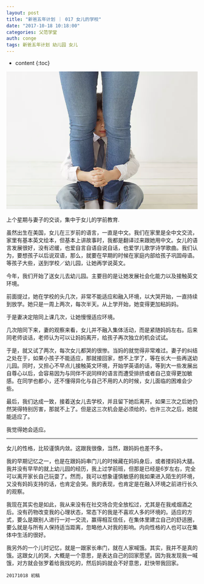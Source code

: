 ```yaml
---
layout: post
title: "新爸五年计划 ｜ 017 女儿的学校"
date: "2017-10-18 10:18:00"
categories: 父范学堂
auth: conge
tags: 新爸五年计划 幼儿园 女儿
---
```

* content
{:toc}

![](/assets/images/父范学堂/118382-b8806add259ca0cd.png)

上个星期与妻子的交谈，集中于女儿的学前教育.

虽然出生在美国，女儿在三岁前的语言，一直是中文。我们在家里是全中文交流，家里有基本英文绘本，但基本上讲故事时，我都是翻译过来跟她用中文。女儿的语言发展很好，没有迟缓，也爱自言自语自说自话，也爱学儿歌学诗学歌曲。我们认为，要想孩子以后说双语，那么，就要在早期的时候在家庭内部给孩子巩固母语。等孩子大些，送到学校／幼儿园，让她再学说英文。

今年，我们开始了送女儿去幼儿园。主要目的是让她发展社会化能力以及接触英文环境。





前面提过，她在学校的头几次，非常不能适应和融入环境，以大哭开始，一直持续到放学。她只是一周上两次，每次半天。从上学开始，她变得更加粘妈妈。

于是妻决定陪同上课几次，让她慢慢适应环境。

几次陪同下来，妻的观察来看，女儿并不融入集体活动，而是紧随妈妈左右。后来同老师谈话，老师认为可以让妈妈离开，给孩子再次独立的机会试试。

于是，就又试了两次，每次女儿都哭的很惨。当妈的就觉得非常难过。妻子的纠结之处在于，如果小孩子不能适应，那就接回家，想不上学了，等在长大一些再送幼儿园。同时，又担心不早点儿接触英文环境，开始学英语的话，等到大一些发展出自尊心以后，会容易因为与同伴不说同样的语言而遭受排挤或者自己变得更加敏感。在同学也都小，还不懂得异化与自己不用的人的时候，女儿面临的困难会少些。

最后，我们达成一致，接着送女儿去学校，并且留下她后离开。如果三次之后她仍然哭得特别厉害，那就不上了。但是这三次机会是必须给的，也许三次之后，她就能适应了。

我觉得她会适应。

----

女儿的性格，比较谨慎内敛。这跟我很像，当然，跟妈妈也差不多。

我的早期记忆之一，也是在跟妈妈串门儿的时候藏在妈妈身后，或者搂妈妈大腿。我并没有早早的就上幼儿园的经历，我上过学前班，但那是已经是6岁左右，完全可以离开家长自己玩耍了。然而，我可以想象谨慎敏感的我如果进入陌生的环境，又没有妈妈支持的话，也肯定会哭。我的表现，也肯定是在融入环境之前进行长久的观察。

我现在其实也是如此，我从来没有在社交场合完全放松过，尤其是在我戒烟酒之后。没有药物改变我的心理状态，常态下的我是不喜欢人多的环境的。适应的方式，要么是跟别人进行一对一交流，赢得相互信任，在集体里建立自己的舒适圈，要么就是与所有人保持适当距离，忽略他人对我的影响。内向性格的人也可以在集体中生活的很好。

我另外的一个儿时记忆，就是一跟家长串门，就在人家喊饿。其实，我并不是真的饿。这跟女儿的哭，大概是一个意思，是表达自己的回家愿望。因为我发现我一喊饿，对方就会张罗着给我找吃的，然后妈妈就会不好意思，赶快带我回家。

```
20171018 初稿
```
